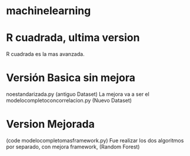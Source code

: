 # machinelearning
# R cuadrada, ultima version
R cuadrada es la mas avanzada.

# Versión Basica sin mejora
noestandarizada.py (antiguo Dataset)
La mejora va a ser el modelocompletoconcorrelacion.py (Nuevo Dataset)

# Version Mejorada
(code modelocompletomasframework.py)
Fue realizar los dos algoritmos por separado, con mejora framework, (Random Forest)